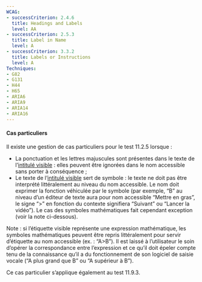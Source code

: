 ```yaml
---
WCAG: 
- successCriterion: 2.4.6
  title: Headings and Labels
  level: AA
- successCriterion: 2.5.3
  title: Label in Name
  level: A
- successCriterion: 3.3.2
  title: Labels or Instructions
  level: A
Techniques:
- G82
- G131
- H44
- H65
- ARIA6
- ARIA9
- ARIA14
- ARIA16
---
```


#### Cas particuliers

Il existe une gestion de cas particuliers pour le test 11.2.5 lorsque :
* La ponctuation et les lettres majuscules sont présentes dans le texte de l’[intitulé visible](#intitule-visible) : elles peuvent être ignorées dans le nom accessible sans porter à conséquence ;
* Le texte de l’[intitulé visible](#intitule-visible) sert de symbole : le texte ne doit pas être interprété littéralement au niveau du nom accessible. Le nom doit exprimer la fonction véhiculée par le symbole (par exemple, “B” au niveau d’un éditeur de texte aura pour nom accessible “Mettre en gras”, le signe “>” en fonction du contexte signifiera “Suivant” ou “Lancer la vidéo”). Le cas des symboles mathématiques fait cependant exception (voir la note ci-dessous).

Note : si l’étiquette visible représente une expression mathématique, les symboles mathématiques peuvent être repris littéralement pour servir d’étiquette au nom accessible (ex. : “A>B”). Il est laissé à l’utilisateur le soin d’opérer la correspondance entre l’expression et ce qu’il doit épeler compte tenu de la connaissance qu’il a du fonctionnement de son logiciel de saisie vocale (“A plus grand que B” ou “A supérieur à B”).

Ce cas particulier s’applique également au test 11.9.3.

